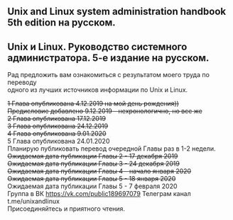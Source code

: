 ## Unix and Linux system administration handbook 5th edition на русском.
## Unix и Linux. Руководство системного администратора. 5-е издание на русском.

Рад предложить вам ознакомиться с результатом моего труда по переводу \
одного из лучших источников информации по Unix и Linux. 


~~1 Глава опубликована 4.12.2019 на мой день рождения)) \
Предисловие добавлено 9.12.2019 - нехронологично, но все же \
2 Глава опубликована 17.12.2019 \
3 Глава опубликована 24.12.2019 \
4 Глава опубликована 9.01.2020~~ \
5 Глава опубликована 24.01.2020
<br>
Планирую публиковать перевод очередной Главы раз в 1-2 недели.\
~~Ожидаемая дата публикации Главы 2 - 17 декабря 2019 \
Ожидаемая дата публикации Главы 3 - 24 декабря 2019 \
Ожидаемая дата публикации Главы 4 - начало января 2020 \
Ожидаемая дата публикации Главы 5 - 18 января 2020~~ \
Ожидаемая дата публикации Главы 5 - 7 февраля 2020
<br>
Группа в ВК https://vk.com/public189697079
Телеграм канал t.me/unixandlinux \
Присоединяйтесь и приятного чтения.
